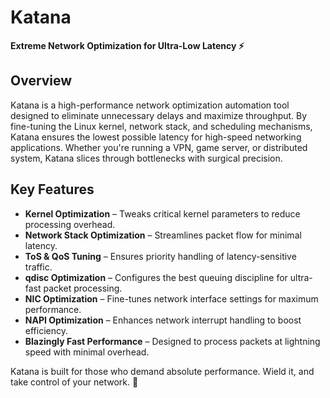 # Katana

**Extreme Network Optimization for Ultra-Low Latency ⚡**

## Overview
Katana is a high-performance network optimization automation tool designed to eliminate unnecessary delays and maximize throughput. By fine-tuning the Linux kernel, network stack, and scheduling mechanisms, Katana ensures the lowest possible latency for high-speed networking applications. Whether you're running a VPN, game server, or distributed system, Katana slices through bottlenecks with surgical precision.

## Key Features
- **Kernel Optimization** – Tweaks critical kernel parameters to reduce processing overhead.
- **Network Stack Optimization** – Streamlines packet flow for minimal latency.
- **ToS & QoS Tuning** – Ensures priority handling of latency-sensitive traffic.
- **qdisc Optimization** – Configures the best queuing discipline for ultra-fast packet processing.
- **NIC Optimization** – Fine-tunes network interface settings for maximum performance.
- **NAPI Optimization** – Enhances network interrupt handling to boost efficiency.
- **Blazingly Fast Performance** – Designed to process packets at lightning speed with minimal overhead.

Katana is built for those who demand absolute performance. Wield it, and take control of your network. 🚀
